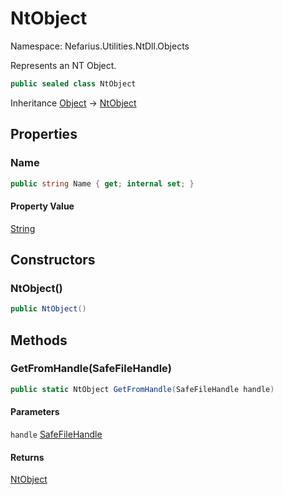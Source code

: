 # NtObject

Namespace: Nefarius.Utilities.NtDll.Objects

Represents an NT Object.

```csharp
public sealed class NtObject
```

Inheritance [Object](https://docs.microsoft.com/en-us/dotnet/api/system.object) → [NtObject](./nefarius.utilities.ntdll.objects.ntobject.md)

## Properties

### <a id="properties-name"/>**Name**

```csharp
public string Name { get; internal set; }
```

#### Property Value

[String](https://docs.microsoft.com/en-us/dotnet/api/system.string)<br>

## Constructors

### <a id="constructors-.ctor"/>**NtObject()**

```csharp
public NtObject()
```

## Methods

### <a id="methods-getfromhandle"/>**GetFromHandle(SafeFileHandle)**

```csharp
public static NtObject GetFromHandle(SafeFileHandle handle)
```

#### Parameters

`handle` [SafeFileHandle](https://docs.microsoft.com/en-us/dotnet/api/microsoft.win32.safehandles.safefilehandle)<br>

#### Returns

[NtObject](./nefarius.utilities.ntdll.objects.ntobject.md)
